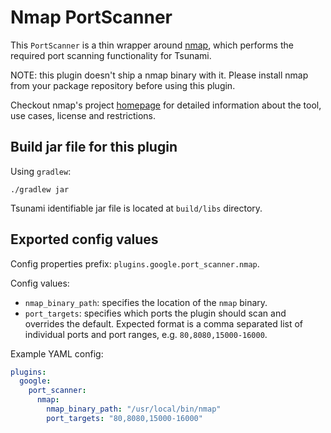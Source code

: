 # Nmap PortScanner

This `PortScanner` is a thin wrapper around [nmap](https://nmap.org), which
performs the required port scanning functionality for Tsunami.

NOTE: this plugin doesn't ship a nmap binary with it. Please install nmap from
your package repository before using this plugin.

Checkout nmap's project [homepage](https://nmap.org) for detailed information
about the tool, use cases, license and restrictions.

## Build jar file for this plugin

Using `gradlew`:

```shell
./gradlew jar
```

Tsunami identifiable jar file is located at `build/libs` directory.

## Exported config values

Config properties prefix: `plugins.google.port_scanner.nmap`.

Config values:

*   `nmap_binary_path`: specifies the location of the `nmap` binary.
*   `port_targets`: specifies which ports the plugin should scan and overrides
    the default. Expected format is a comma separated list of individual ports
    and port ranges, e.g. `80,8080,15000-16000`.

Example YAML config:

```yaml
plugins:
  google:
    port_scanner:
      nmap:
        nmap_binary_path: "/usr/local/bin/nmap"
        port_targets: "80,8080,15000-16000"
```
